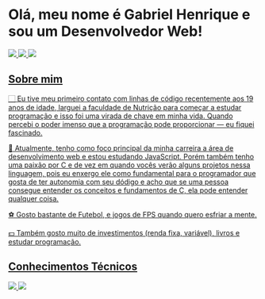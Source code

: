 # Olá, meu nome é Gabriel Henrique e sou um Desenvolvedor Web!
<a href = "https://www.youtube.com/channel/UCIQr9bFe6j6ZnPnfj3vkT7Q" rel="nofollow">
   <img src="https://img.shields.io/badge/On1Code-%23FF0000.svg?style=for-the-badge&logo=YouTube&logoColor=white">
 <a href = "https://www.linkedin.com/in/gabrielhenrique/" rel="nofollow">
   <img src="https://img.shields.io/badge/Gabriel Henrique-%230077B5.svg?style=for-the-badge&logo=linkedin&logoColor=white">
 <a href = "https://www.instagram.com/on1code/" rel="nofollow">
   <img src="https://img.shields.io/badge/On1Code-%23E4405F.svg?style=for-the-badge&logo=Instagram&logoColor=white">

## Sobre mim


   🏻‍ Eu tive meu primeiro contato com linhas de código recentemente aos 19 anos de idade, larguei a 
    faculdade de Nutrição para começar a estudar programação e isso foi uma virada de chave em minha vida. Quando percebi 
    o poder imenso que a programação pode  proporcionar — eu fiquei fascinado.
    
   👾 Atualmente, tenho como foco principal da minha carreira a área de desenvolvimento web e estou estudando JavaScript. Porém também tenho uma paixão por C e de vez em quando vocês verão alguns projetos nessa linguagem, pois eu enxergo ele como fundamental para o programador que gosta de ter autonomia com seu dódigo e acho que se uma pessoa consegue entender os conceitos e fundamentos de C, ela pode entender qualquer coisa.
    
   ⚽ Gosto bastante de Futebol, e jogos de FPS 
    quando quero esfriar a mente.
    
   💵 Também gosto muito de investimentos (renda fixa, variável), livros e estudar programação.
    
## Conhecimentos Técnicos

<img src="https://camo.githubusercontent.com/c38a05ab57aea563f73ae6b4aad7f556faa734d4077a7b52a2081b41ce27da40/68747470733a2f2f696d672e736869656c64732e696f2f62616467652f2d4353532d3333333333333f7374796c653d666c6174266c6f676f3d43535333266c6f676f436f6c6f723d313537324236"> <img src="https://camo.githubusercontent.com/26a2d44d15ce047495fe82e6f07d5546a18d229326c87837ace066d930ee7385/68747470733a2f2f696d672e736869656c64732e696f2f62616467652f2d48544d4c2d3333333333333f7374796c653d666c6174266c6f676f3d48544d4c35">
